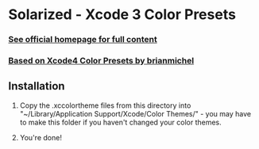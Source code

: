Solarized - Xcode 3 Color Presets
=================================

### [See official homepage for full content](http://ethanschoonover.com/solarized)
### [Based on Xcode4 Color Presets by brianmichel](https://github.com/brianmichel/solarized/commit/cec1f4d7d3f533ae9ad9684acdd053ec1d1c128a)

Installation
------------

1. Copy the .xccolortheme files from this directory into "~/Library/Application Support/Xcode/Color Themes/" - you may have to make this folder if you haven't changed your color themes.

2. You're done!